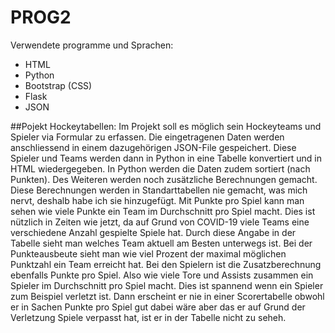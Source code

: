 # PROG2

Verwendete programme und Sprachen:
- HTML
- Python
- Bootstrap (CSS)
- Flask
- JSON

##Pojekt Hockeytabellen:
Im Projekt soll es möglich sein Hockeyteams und Spieler via Formular zu erfassen. 
Die eingetragenen Daten werden anschliessend in einem dazugehörigen JSON-File gespeichert.
Diese Spieler und Teams werden dann in Python in eine Tabelle konvertiert und in HTML wiedergegeben.
In Python werden die Daten zudem sortiert (nach Punkten). Des Weiteren werden 
noch zusätzliche Berechnungen gemacht. Diese Berechnungen werden in Standarttabellen nie gemacht, was mich nervt, deshalb habe ich sie hinzugefügt.
Mit Punkte pro Spiel kann man sehen wie viele Punkte ein Team im Durchschnitt pro Spiel macht.
Dies ist nützlich in Zeiten wie jetzt, da auf Grund von COVID-19 viele Teams eine verschiedene Anzahl gespielte Spiele hat.
Durch diese Angabe in der Tabelle sieht man welches Team aktuell am Besten unterwegs ist.
Bei der Punkteausbeute sieht man wie viel Prozent der maximal möglichen Punktzahl ein Team erreicht hat.
Bei den Spielern ist die Zusatzberechnung ebenfalls Punkte pro Spiel. Also wie viele Tore und Assists zusammen 
ein Spieler im Durchschnitt pro Spiel macht. Dies ist spannend wenn ein Spieler zum Beispiel verletzt ist.
Dann erscheint er nie in einer Scorertabelle obwohl er in Sachen Punkte pro Spiel gut dabei wäre
aber das er auf Grund der Verletzung Spiele verpasst hat, ist er in der Tabelle nicht zu seheh.
